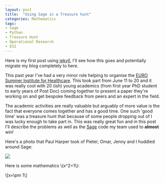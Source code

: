 ```yaml
---
layout: post
title:  "Using Sage in a Treasure hunt"
categories: Mathematics
tags:
- Sage
- Python
- Treasure Hunt
- Operational Research
- ESI
---
```


Here is my first post using [jekyll](http://jekyllrb.com/), I'll see how this goes and potentially migrate my blog completely to here.

This past year I've had a very minor role helping to organise the [EURO Summer Institute for Healthcare](http://orahs.di.unito.it/eswi.html).
This took part from June 11 to 20 and it was really cool with 20 (ish) young academics (from first year PhD student to early years of Post Doc) coming together to present a paper they're working on and get bespoke feedback from peers and an expert in the field.

The academic activities are really valuable but arguably of more value is the fact that everyone comes together and has a good time.
One such 'good time' was a treasure hunt that because of some people dropping out of I was lucky enough to take part in.
This was really great fun and in this post I'll describe the problems as well as the [Sage](http://sagemath.org/) code my team used to __almost__ win!

Here's a photo that Paul Harper took of Pieter, Omar, Jenny and I huddled around Sage:

![]({{site.baseurl}}/assets/images/huddled_around_sage.jpg)


Here is some mathematics \\(x^2=1\\):

\\[x=\pm 1\\]
